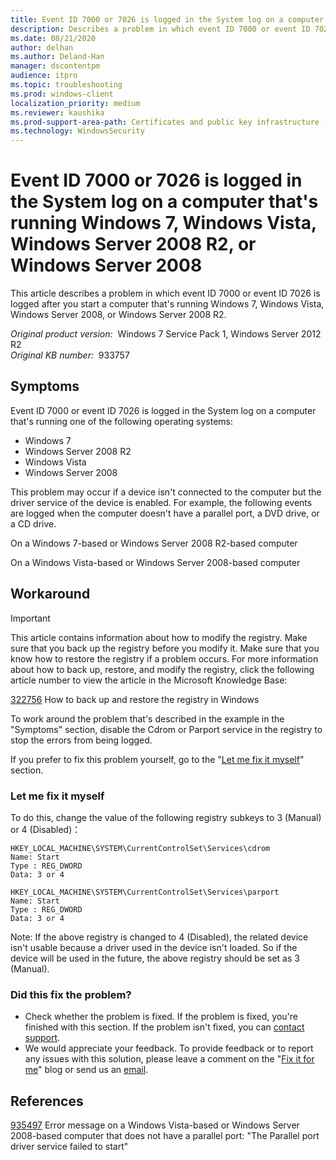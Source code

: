```yaml
---
title: Event ID 7000 or 7026 is logged in the System log on a computer running Windows 7, Windows Vista, Windows Server 2008 R2, or Windows Server 2008
description: Describes a problem in which event ID 7000 or event ID 7026 may be logged after you start a computer that's running Windows 7, Windows Vista, Windows Server 2008, or Windows Server 2008 R2.
ms.date: 08/21/2020
author: delhan
ms.author: Deland-Han
manager: dscontentpm
audience: itpro
ms.topic: troubleshooting
ms.prod: windows-client
localization_priority: medium
ms.reviewer: kaushika
ms.prod-support-area-path: Certificates and public key infrastructure (PKI)
ms.technology: WindowsSecurity
---
```

# Event ID 7000 or 7026 is logged in the System log on a computer that's running Windows 7, Windows Vista, Windows Server 2008 R2, or Windows Server 2008

This article describes a problem in which event ID 7000 or event ID 7026 is logged after you start a computer that's running Windows 7, Windows Vista, Windows Server 2008, or Windows Server 2008 R2.

_Original product version:_ &nbsp;Windows 7 Service Pack 1, Windows Server 2012 R2  
_Original KB number:_ &nbsp;933757

## Symptoms

Event ID 7000 or event ID 7026 is logged in the System log on a computer that's running one of the following operating systems:

- Windows 7
- Windows Server 2008 R2
- Windows Vista
- Windows Server 2008

This problem may occur if a device isn't connected to the computer but the driver service of the device is enabled. For example, the following events are logged when the computer doesn't have a parallel port, a DVD drive, or a CD drive.

On a Windows 7-based or Windows Server 2008 R2-based computer

On a Windows Vista-based or Windows Server 2008-based computer

## Workaround

> [!IMPORTANT]
> This article contains information about how to modify the registry. Make sure that you back up the registry before you modify it. Make sure that you know how to restore the registry if a problem occurs. For more information about how to back up, restore, and modify the registry, click the following article number to view the article in the Microsoft Knowledge Base:

[322756](https://support.microsoft.com/help/322756) How to back up and restore the registry in Windows

To work around the problem that's described in the example in the "Symptoms" section, disable the Cdrom or Parport service in the registry to stop the errors from being logged.

If you prefer to fix this problem yourself, go to the "[Let me fix it myself](#let-me-fix-it-myself)" section.

### Let me fix it myself

To do this, change the value of the following registry subkeys to 3 (Manual) or 4 (Disabled)：

```console
HKEY_LOCAL_MACHINE\SYSTEM\CurrentControlSet\Services\cdrom
Name: Start
Type : REG_DWORD
Data: 3 or 4
```

```console
HKEY_LOCAL_MACHINE\SYSTEM\CurrentControlSet\Services\parport
Name: Start
Type : REG_DWORD
Data: 3 or 4
```

Note: If the above registry is changed to 4 (Disabled), the related device isn't usable because a driver used in the device isn't loaded. So if the device will be used in the future, the above registry should be set as 3 (Manual).

### Did this fix the problem?

- Check whether the problem is fixed. If the problem is fixed, you're finished with this section. If the problem isn't fixed, you can [contact support](https://support.microsoft.com/contactus/).
- We would appreciate your feedback. To provide feedback or to report any issues with this solution, please leave a comment on the "[Fix it for me](http://blogs.technet.com/fixit4me/)" blog or send us an [email](mailto:fixit4me@microsoft.com?subject=kb).

## References

[935497](https://support.microsoft.com/help/935497) Error message on a Windows Vista-based or Windows Server 2008-based computer that does not have a parallel port: "The Parallel port driver service failed to start"
